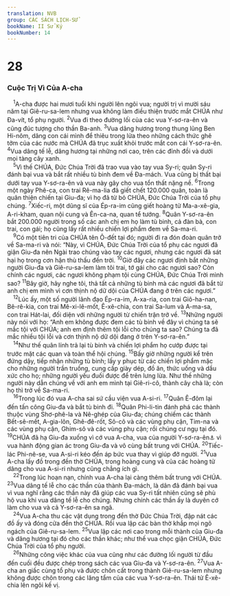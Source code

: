 ```yaml
---
translation: NVB
group: CÁC SÁCH LỊCH-SỬ
bookName: II Sử Ký 
bookNumber: 14
---
```


<div class="title"><h1>28</h1><h3>Cuộc Trị Vì Của A-cha </h3></div>
<span class="verse 2su_28_1"> <sup>1</sup>A-cha được hai mươi tuổi khi người lên ngôi vua; người trị vì mười sáu năm tại Giê-ru-sa-lem nhưng vua không làm điều thiện trước mắt CHÚA như Đa-vít, tổ phụ người. </span>
<span class="verse 2su_28_2"><sup>2</sup>Vua đi theo đường lối của các vua Y-sơ-ra-ên và cũng đúc tượng cho thần Ba-anh. </span>
<span class="verse 2su_28_3"><sup>3</sup>Vua dâng hương trong thung lũng Ben Hi-nôm, dâng con cái mình để thiêu trong lửa theo những cách thức ghê tởm của các nước mà CHÚA đã trục xuất khỏi trước mắt con cái Y-sơ-ra-ên. </span>
<span class="verse 2su_28_4"><sup>4</sup>Vua dâng tế lễ, dâng hương tại những nơi cao, trên các đỉnh đồi và dưới mọi tàng cây xanh. <br/></span>
<span class="verse 2su_28_5"> <sup>5</sup>Vì thế CHÚA, Đức Chúa Trời đã trao vua vào tay vua Sy-ri; quân Sy-ri đánh bại vua và bắt rất nhiều tù binh đem về Đa-mách. Vua cũng bị thất bại dưới tay vua Y-sơ-ra-ên và vua này gây cho vua tổn thất nặng nề. </span>
<span class="verse 2su_28_6"><sup>6</sup>Trong một ngày Phê-ca, con trai Rê-ma-lia đã giết chết 120.000 quân, toàn là quân thiện chiến tại Giu-đa; vì họ đã từ bỏ CHÚA, Đức Chúa Trời của tổ phụ chúng. </span>
<span class="verse 2su_28_7"><sup>7</sup>Xiếc-ri, một dũng sĩ của Ép-ra-im cũng giết hoàng tử Ma-a-xê-gia, A-ri-kham, quan nội cung và Ên-ca-na, quan tể tướng. </span>
<span class="verse 2su_28_8"><sup>8</sup>Quân Y-sơ-ra-ên bắt 200.000 người trong số các anh chị em họ làm tù binh, cả đàn bà, con trai, con gái; họ cũng lấy rất nhiều chiến lợi phẩm đem về Sa-ma-ri. <br/></span>
<span class="verse 2su_28_9"> <sup>9</sup>Có một tiên tri của CHÚA tên Ô-đết tại đó; người đi ra đón đoàn quân trở về Sa-ma-ri và nói: “Này, vì CHÚA, Đức Chúa Trời của tổ phụ các ngươi đã giận Giu-đa nên Ngài trao chúng vào tay các ngươi, nhưng các ngươi đã sát hại họ trong cơn hận thù thấu đến trời. </span>
<span class="verse 2su_28_10"><sup>10</sup>Giờ đây các ngươi định bắt những người Giu-đa và Giê-ru-sa-lem làm tôi trai, tớ gái cho các ngươi sao? Còn chính các ngươi, các ngươi không phạm tội cùng CHÚA, Đức Chúa Trời mình sao? </span>
<span class="verse 2su_28_11"><sup>11</sup>Bây giờ, hãy nghe tôi, thả tất cả những tù binh mà các ngươi đã bắt từ anh chị em mình vì cơn thịnh nộ dữ dội của CHÚA đang ở trên các ngươi.” <br/></span>
<span class="verse 2su_28_12"> <sup>12</sup>Lúc ấy, một số người lãnh đạo Ép-ra-im, A-xa-ria, con trai Giô-ha-nan, Bê-rê-kia, con trai Mê-xi-lê-mốt, Ê-xê-chia, con trai Sa-lum và A-ma-sa, con trai Hát-lai, đối diện với những người từ chiến trận trở về. </span>
<span class="verse 2su_28_13"><sup>13</sup>Những người này nói với họ: “Anh em không được đem các tù binh về đây vì chúng ta sẽ mắc tội với CHÚA; anh em định thêm tội lỗi cho chúng ta sao? Chúng ta đã mắc nhiều tội lỗi và cơn thịnh nộ dữ dội đang ở trên Y-sơ-ra-ên.” <br/></span>
<span class="verse 2su_28_14"> <sup>14</sup>Như thế quân lính trả lại tù binh và chiến lợi phẩm họ cướp được tại trước mặt các quan và toàn thể hội chúng. </span>
<span class="verse 2su_28_15"><sup>15</sup>Bấy giờ những người kể trên đứng dậy, tiếp nhận những tù binh; lấy y phục từ các chiến lợi phẩm mặc cho những người trần truồng, cung cấp giày dép, đồ ăn, thức uống và dầu xức cho họ; những người yếu đuối được để trên lưng lừa. Như thế những người này dẫn chúng về với anh em mình tại Giê-ri-cô, thành cây chà là; còn họ thì trở về Sa-ma-ri. <br/></span>
<span class="verse 2su_28_16"> <sup>16</sup>Trong lúc đó vua A-cha sai sứ cầu viện vua A-si-ri. </span>
<span class="verse 2su_28_17"><sup>17</sup>Quân Ê-đôm lại đến tấn công Giu-đa và bắt tù binh đi. </span>
<span class="verse 2su_28_18"><sup>18</sup>Quân Phi-li-tin đánh phá các thành thuộc vùng Shơ-phê-la và Nê-ghép của Giu-đa; chúng chiếm các thành Bết-sê-mết, A-gia-lôn, Ghê-đê-rốt, Sô-cô và các vùng phụ cận, Tim-na và các vùng phụ cận, Ghim-sô và các vùng phụ cận; rồi chúng cư ngụ tại đó. </span>
<span class="verse 2su_28_19"><sup>19</sup>CHÚA đã hạ Giu-đa xuống vì cớ vua A-cha, vua của người Y-sơ-ra-ên<a data-toggle="tooltip" data-placement="bottom" title="Ở đây chỉ về người Do Thái ở miền nam, tức nước Giu-đa. Một vài văn bản cổ và bản dịch cổ: Giu-đa">⚓</a> vì vua hành động gian ác trong Giu-đa và vô cùng bất trung với CHÚA. </span>
<span class="verse 2su_28_20"><sup>20</sup>Tiếc-lác Phi-nê-se, vua A-si-ri kéo đến áp bức vua thay vì giúp đỡ người. </span>
<span class="verse 2su_28_21"><sup>21</sup>Vua A-cha lấy đồ trong đền thờ CHÚA, trong hoàng cung và của các hoàng tử dâng cho vua A-si-ri nhưng cũng chẳng ích gì. <br/></span>
<span class="verse 2su_28_22"> <sup>22</sup>Trong lúc hoạn nạn, chính vua A-cha lại càng thêm bất trung với CHÚA. </span>
<span class="verse 2su_28_23"><sup>23</sup>Vua dâng tế lễ cho các thần của thành Đa-mách, là dân đã đánh bại vua vì vua nghĩ rằng các thần này đã giúp các vua Sy-ri tất nhiên cũng sẽ phù hộ vua khi vua dâng tế lễ cho chúng. Nhưng chính các thần ấy là duyên cớ làm cho vua và cả Y-sơ-ra-ên sa ngã. <br/></span>
<span class="verse 2su_28_24"> <sup>24</sup>Vua A-cha thu các vật dụng trong đền thờ Đức Chúa Trời, đập nát các đồ ấy và đóng cửa đền thờ CHÚA. Rồi vua lập các bàn thờ khắp mọi ngõ ngách của Giê-ru-sa-lem. </span>
<span class="verse 2su_28_25"><sup>25</sup>Vua lập các nơi cao trong mỗi thành của Giu-đa và dâng hương tại đó cho các thần khác; như thế vua chọc giận CHÚA, Đức Chúa Trời của tổ phụ người. <br/></span>
<span class="verse 2su_28_26"> <sup>26</sup>Những công việc khác của vua cũng như các đường lối người từ đầu đến cuối đều được chép trong sách các vua Giu-đa và Y-sơ-ra-ên. </span>
<span class="verse 2su_28_27"><sup>27</sup>Vua A-cha an giấc cùng tổ phụ và được chôn cất trong thành Giê-ru-sa-lem nhưng không được chôn trong các lăng tẩm của các vua Y-sơ-ra-ên. Thái tử Ê-xê-chia lên ngôi kế vị. <br/></span>
